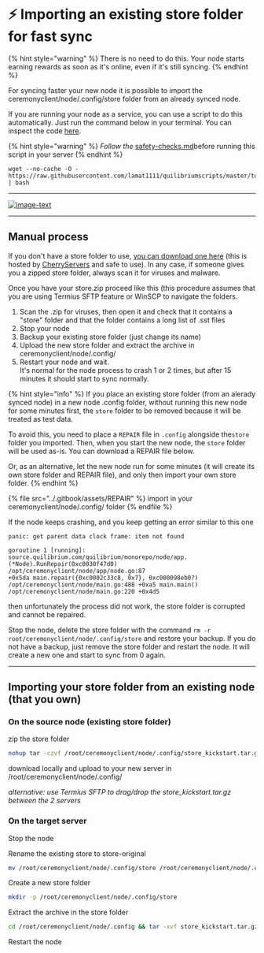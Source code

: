 # ⚡ Importing an existing store folder for fast sync

{% hint style="warning" %}
There is no need to do this. Your node starts earning rewards as soon as it's online, even if it's still syncing.
{% endhint %}

For syncing faster your new node it is possible to import the ceremonyclient/node/.config/store folder from an already synced node.

If you are running your node as a service,  you can use a script to do this automatically. Just run the command below in your terminal. You can inspect the code [here](https://github.com/lamat1111/Quilibrium-Node-Auto-Installer/blob/main/store\_kickstart).

{% hint style="warning" %}
_Follow the_  [safety-checks.md](../safety-checks.md "mention")before running this script in your server
{% endhint %}

```
wget --no-cache -O - https://raw.githubusercontent.com/lamat1111/quilibriumscripts/master/tools/store_kickstart | bash
```

***

[![image-text](https://accademiainfinita.it/extra-contents/quil-best-providers-banner-square.jpg)](https://iri.quest/quil-best-server-providers)

***

## Manual process

If you don't have a store folder to use, [you can download one here](https://snapshots.cherryservers.com/quilibrium/store.zip) (this is hosted by [CherryServers](https://iri.quest/cherryservers) and safe to use). In any case, if someone gives you a zipped store folder, always scan it for viruses and malware.

Once you have your store.zip proceed like this (this procedure assumes that you are using Termius SFTP feature or WinSCP to navigate the folders.

1. Scan the .zip for viruses, then open it and check that it contains a "store" folder and that the folder contains a long list of .sst files
2. Stop your node&#x20;
3. Backup your existing store folder (just change its name)
4. Upload the new store folder and extract the archive in ceremonyclient/node/.config/
5. Restart your node and wait. \
   It's normal for the node process to crash 1 or 2 times, but after 15 minutes it should start to sync normally.

{% hint style="info" %}
If you place an existing store folder (from an alerady synced node) in a new node .config folder, without running this new node for some minutes first, the `store` folder to be removed because it will be treated as test data.

To avoid this, you need to place a `REPAIR` file in `.config` alongside the`store` folder you imported. Then, when you start the new node, the `store` folder will be used as-is. You can download a REPAIR file below.

Or, as an alternative, let the new node run for some minutes (it will create its own store folder and REPAIR file), and only then import your own store folder.
{% endhint %}

{% file src="../.gitbook/assets/REPAIR" %}
import in your ceremonyclient/node/.config/ folder
{% endfile %}

If the node keeps crashing, and you keep getting an error similar to this one

```
panic: get parent data clock frame: item not found

goroutine 1 [running]: source.quilibrium.com/quilibrium/monorepo/node/app.
(*Node).RunRepair(0xc0030f47d0) /opt/ceremonyclient/node/app/node.go:87 
+0x5da main.repair({0xc0002c33c8, 0x7}, 0xc000098eb0?) 
/opt/ceremonyclient/node/main.go:488 +0xa5 main.main() 
/opt/ceremonyclient/node/main.go:220 +0x4d5
```

then unfortunately the process did not work, the store folder is corrupted and cannot be repaired.&#x20;

Stop the node, delete the store folder with the command `rm -r root/ceremonyclient/node/.config/store` and restore your backup. If you do not have a backup, just remove the store folder and restart the node. It will create  a new one and start to sync from 0 again.

***

## Importing your store folder from an existing node (that you own)

### On the source node (existing store folder)

zip the store folder

```bash
nohup tar -czvf /root/ceremonyclient/node/.config/store_kickstart.tar.gz -C /root/ceremonyclient/node/.config/store .
```

download locally and upload to your new server in /root/ceremonyclient/node/.config/&#x20;

_alternative: use Termius SFTP to drag/drop the store\_kickstart.tar.gz between the 2 servers_

### **On the target server**

Stop the node

Rename the existing store to store-original

```bash
mv /root/ceremonyclient/node/.config/store /root/ceremonyclient/node/.config/store-original
```

Create a new store folder

```bash
mkdir -p /root/ceremonyclient/node/.config/store
```

Extract the archive in the store folder

```bash
cd /root/ceremonyclient/node/.config && tar -xvf store_kickstart.tar.gz -C store
```

Restart the node
